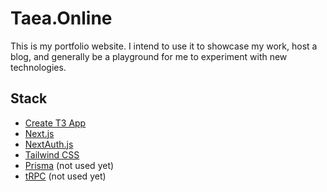 # Taea.Online

This is my portfolio website. I intend to use it to showcase my work, host a blog, and generally be a playground for me to experiment with new technologies.

## Stack

- [Create T3 App](https://create.t3.gg)
- [Next.js](https://nextjs.org)
- [NextAuth.js](https://next-auth.js.org)
- [Tailwind CSS](https://tailwindcss.com)
- [Prisma](https://prisma.io) (not used yet)
- [tRPC](https://trpc.io) (not used yet)
